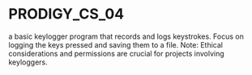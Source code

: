 # PRODIGY_CS_04
a basic keylogger program that records and logs keystrokes. Focus on logging the keys pressed and saving them to a file. Note: Ethical considerations and permissions are crucial for projects involving keyloggers.
